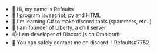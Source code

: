 - 👋 Hi, my name is Refaults
- 👀 I program javascript, py and HTML
- 🌱 I'm learning C# to make discord tools (spammers, etc..)
- 💞️ I am founder of Liberty, a chill server
- 📫 I am developer of Discord.js on Omnicraft
- 👥 You can safely contact me on discord: ! Refaults#7752

<!---
Refaults/Refaults is a ✨ special ✨ repository because its `README.md` (this file) appears on your GitHub profile.
You can click the Preview link to take a look at your changes.
--->
